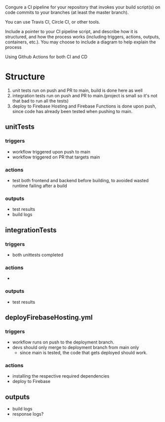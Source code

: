 Congure a CI pipeline for your repository that invokes your build script(s) on code commits to
your branches (at least the master branch).

You can use Travis CI, Circle CI, or other tools.

Include a pointer to your CI pipeline script, and describe how it is structured, and how the
process works (including triggers, actions, outputs, containers, etc.). You may choose to include a
diagram to help explain the process


Using Github Actions for both CI and CD

# Structure
1. unit tests run on push and PR to main, build is done here as well
2. integration tests run on push and PR to main.(project is small so it's not that bad to run all the tests)
3. deploy to Firebase Hosting and Firebase Functions is done upon push, since code has already been tested when pushing to main.

## unitTests
### triggers
- workflow triggered upon push to main
- workflow triggered on PR that targets main
### actions
- test both frontend and backend before building, to avoided wasted runtime failing after a build
### outputs
- test results
- build logs

## integrationTests
### triggers
- both unittests completed
### actions
- 
### outputs
- test results


## deployFirebaseHosting.yml
### triggers
- workflow runs on push to the deployment branch. 
- devs should only merge to deployment branch from main only
    - since main is tested, the code that gets deployed should work.
### actions
- installing the respective required dependencies
- deploy to Firebase 

## outputs
- build logs
- response logs?
